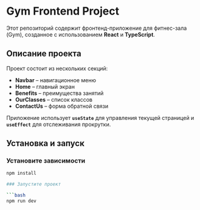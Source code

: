 # Gym Frontend Project

Этот репозиторий содержит фронтенд-приложение для фитнес-зала (Gym), созданное с использованием **React** и **TypeScript**.

## Описание проекта

Проект состоит из нескольких секций:

- **Navbar** – навигационное меню
- **Home** – главный экран
- **Benefits** – преимущества занятий
- **OurClasses** – список классов
- **ContactUs** – форма обратной связи

Приложение использует **`useState`** для управления текущей страницей и **`useEffect`** для отслеживания прокрутки.

## Установка и запуск

### Установите зависимости

```bash
npm install

### Запустите проект

```bash
npm run dev

